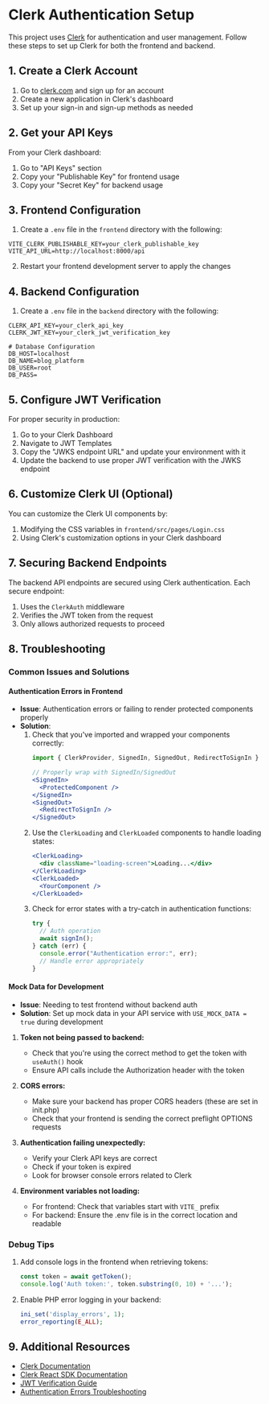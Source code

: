# Clerk Authentication Setup

This project uses [Clerk](https://clerk.com/) for authentication and user management. Follow these steps to set up Clerk for both the frontend and backend.

## 1. Create a Clerk Account

1. Go to [clerk.com](https://clerk.com/) and sign up for an account
2. Create a new application in Clerk's dashboard
3. Set up your sign-in and sign-up methods as needed

## 2. Get your API Keys

From your Clerk dashboard:
1. Go to "API Keys" section
2. Copy your "Publishable Key" for frontend usage
3. Copy your "Secret Key" for backend usage

## 3. Frontend Configuration

1. Create a `.env` file in the `frontend` directory with the following:

```
VITE_CLERK_PUBLISHABLE_KEY=your_clerk_publishable_key
VITE_API_URL=http://localhost:8000/api
```

2. Restart your frontend development server to apply the changes

## 4. Backend Configuration

1. Create a `.env` file in the `backend` directory with the following:

```
CLERK_API_KEY=your_clerk_api_key 
CLERK_JWT_KEY=your_clerk_jwt_verification_key

# Database Configuration
DB_HOST=localhost
DB_NAME=blog_platform
DB_USER=root
DB_PASS=
```

## 5. Configure JWT Verification

For proper security in production:

1. Go to your Clerk Dashboard
2. Navigate to JWT Templates
3. Copy the "JWKS endpoint URL" and update your environment with it
4. Update the backend to use proper JWT verification with the JWKS endpoint

## 6. Customize Clerk UI (Optional)

You can customize the Clerk UI components by:

1. Modifying the CSS variables in `frontend/src/pages/Login.css`
2. Using Clerk's customization options in your Clerk dashboard

## 7. Securing Backend Endpoints

The backend API endpoints are secured using Clerk authentication. Each secure endpoint:

1. Uses the `ClerkAuth` middleware
2. Verifies the JWT token from the request
3. Only allows authorized requests to proceed

## 8. Troubleshooting

### Common Issues and Solutions

#### Authentication Errors in Frontend
- **Issue**: Authentication errors or failing to render protected components properly
- **Solution**: 
  1. Check that you've imported and wrapped your components correctly:
     ```jsx
     import { ClerkProvider, SignedIn, SignedOut, RedirectToSignIn } from '@clerk/clerk-react';
     
     // Properly wrap with SignedIn/SignedOut
     <SignedIn>
       <ProtectedComponent />
     </SignedIn>
     <SignedOut>
       <RedirectToSignIn />
     </SignedOut>
     ```
  2. Use the `ClerkLoading` and `ClerkLoaded` components to handle loading states:
     ```jsx
     <ClerkLoading>
       <div className="loading-screen">Loading...</div>
     </ClerkLoading>
     <ClerkLoaded>
       <YourComponent />
     </ClerkLoaded>
     ```
  3. Check for error states with a try-catch in authentication functions:
     ```jsx
     try {
       // Auth operation
       await signIn(); 
     } catch (err) {
       console.error("Authentication error:", err);
       // Handle error appropriately
     }
     ```

#### Mock Data for Development
- **Issue**: Needing to test frontend without backend auth
- **Solution**: Set up mock data in your API service with `USE_MOCK_DATA = true` during development

1. **Token not being passed to backend:**
   - Check that you're using the correct method to get the token with `useAuth()` hook
   - Ensure API calls include the Authorization header with the token

2. **CORS errors:**
   - Make sure your backend has proper CORS headers (these are set in init.php)
   - Check that your frontend is sending the correct preflight OPTIONS requests

3. **Authentication failing unexpectedly:**
   - Verify your Clerk API keys are correct
   - Check if your token is expired
   - Look for browser console errors related to Clerk

4. **Environment variables not loading:**
   - For frontend: Check that variables start with `VITE_` prefix
   - For backend: Ensure the .env file is in the correct location and readable

### Debug Tips

1. Add console logs in the frontend when retrieving tokens:
   ```javascript
   const token = await getToken();
   console.log('Auth token:', token.substring(0, 10) + '...');
   ```

2. Enable PHP error logging in your backend:
   ```php
   ini_set('display_errors', 1);
   error_reporting(E_ALL);
   ```

## 9. Additional Resources

- [Clerk Documentation](https://clerk.com/docs)
- [Clerk React SDK Documentation](https://clerk.com/docs/reference/clerk-react)
- [JWT Verification Guide](https://clerk.com/docs/backend-integration/jwt-verification)
- [Authentication Errors Troubleshooting](https://clerk.com/docs/troubleshooting/authentication-errors) 